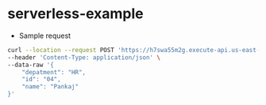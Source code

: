 # serverless-example

- Sample request

```bash
curl --location --request POST 'https://h7swa55m2g.execute-api.us-east-1.amazonaws.com/production/setest' \
--header 'Content-Type: application/json' \
--data-raw '{
    "depatment": "HR",
    "id": "04",
    "name": "Pankaj"
}'
```
